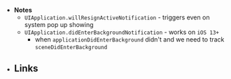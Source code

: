 - **Notes**
	- `UIApplication.willResignActiveNotification` - triggers even on system pop up showing 
	- `UIApplication.didEnterBackgroundNotification` - works on `iOS 13+` 
		-  when `applicationDidEnterBackground` didn't and we need to track `sceneDidEnterBackground`
- **Links**
	- 